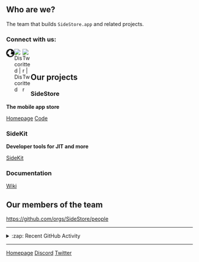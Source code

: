 <!-- 
Docs: How to use GitHub README and actions to auto-generate embedded content.
https://github.com/anuraghazra/github-readme-stats
https://www.youtube.com/watch?v=n6d4KHSKqGk
https://github.com/rahuldkjain/github-profile-readme-generator
 -->

## Who are we?

The team that builds `SideStore.app` and related projects.

### Connect with us:

<!--
[![Website](https://img.shields.io/website?label=sidestore.io&style=for-the-badge&url=https://sidestore.io)](https://sidestore.io)
[![Twitter Follow](https://img.shields.io/twitter/follow/sidestore_io?color=1DA1F2&logo=twitter&style=for-the-badge)](https://twitter.com/intent/follow?original_referer=https%3A%2F%2Fgithub.com%2Fsidestore&screen_name=sidestore)
[![GitHub Followers](https://img.shields.io/github/followers/sidestore?style=for-the-badge)]()
[![GitHub Sponsors](https://img.shields.io/github/sponsors/sidestore?style=for-the-badge
)]() 
-->

[<img align="left" alt="sidestore.io" width="22px" src="https://raw.githubusercontent.com/iconic/open-iconic/master/svg/globe.svg" />][website]
[<img align="left" alt="Discord | Discord" width="22px" src="https://cdn.jsdelivr.net/npm/simple-icons@v3/icons/discord.svg" />][discord]
[<img align="left" alt="Twitter | Twitter" width="22px" src="https://cdn.jsdelivr.net/npm/simple-icons@v3/icons/twitter.svg" />][twitter]

<br />
<br />

## Our projects

### SideStore

__The mobile app store__

[Homepage][website]
[Code][git.sidestore]

### SideKit

__Developer tools for JIT and more__

[SideKit][git.sidekit]

### Documentation

[Wiki][wiki]

## Our members of the team

https://github.com/orgs/SideStore/people

---

<details>
  <summary>:zap: Recent GitHub Activity</summary>

<!--START_SECTION:activity-->
1. 🗣 Commented on [#918](https://github.com/SideStore/SideStore/issues/918) in [SideStore/SideStore](https://github.com/SideStore/SideStore)
2. 💪 Opened PR [#926](https://github.com/SideStore/SideStore/pull/926) in [SideStore/SideStore](https://github.com/SideStore/SideStore)
3. 🗣 Commented on [#921](https://github.com/SideStore/SideStore/issues/921) in [SideStore/SideStore](https://github.com/SideStore/SideStore)
4. 🗣 Commented on [#924](https://github.com/SideStore/SideStore/issues/924) in [SideStore/SideStore](https://github.com/SideStore/SideStore)
5. 🗣 Commented on [#924](https://github.com/SideStore/SideStore/issues/924) in [SideStore/SideStore](https://github.com/SideStore/SideStore)
6. 🗣 Commented on [#924](https://github.com/SideStore/SideStore/issues/924) in [SideStore/SideStore](https://github.com/SideStore/SideStore)
7. 🗣 Commented on [#921](https://github.com/SideStore/SideStore/issues/921) in [SideStore/SideStore](https://github.com/SideStore/SideStore)
8. ❗️ Closed issue [#921](https://github.com/SideStore/SideStore/issues/921) in [SideStore/SideStore](https://github.com/SideStore/SideStore)
9. ❗️ Closed issue [#923](https://github.com/SideStore/SideStore/issues/923) in [SideStore/SideStore](https://github.com/SideStore/SideStore)
10. 🎉 Merged PR [#5](https://github.com/SideStore/Altcon/pull/5) in [SideStore/Altcon](https://github.com/SideStore/Altcon)
11. 🗣 Commented on [#5](https://github.com/SideStore/Altcon/issues/5) in [SideStore/Altcon](https://github.com/SideStore/Altcon)
12. 🗣 Commented on [#924](https://github.com/SideStore/SideStore/issues/924) in [SideStore/SideStore](https://github.com/SideStore/SideStore)
13. ❗️ Opened issue [#924](https://github.com/SideStore/SideStore/issues/924) in [SideStore/SideStore](https://github.com/SideStore/SideStore)
14. ❗️ Closed issue [#922](https://github.com/SideStore/SideStore/issues/922) in [SideStore/SideStore](https://github.com/SideStore/SideStore)
15. 🗣 Commented on [#922](https://github.com/SideStore/SideStore/issues/922) in [SideStore/SideStore](https://github.com/SideStore/SideStore)
16. ❗️ Opened issue [#923](https://github.com/SideStore/SideStore/issues/923) in [SideStore/SideStore](https://github.com/SideStore/SideStore)
17. 💪 Opened PR [#5](https://github.com/SideStore/Altcon/pull/5) in [SideStore/Altcon](https://github.com/SideStore/Altcon)
18. ❗️ Opened issue [#922](https://github.com/SideStore/SideStore/issues/922) in [SideStore/SideStore](https://github.com/SideStore/SideStore)
19. ❗️ Opened issue [#921](https://github.com/SideStore/SideStore/issues/921) in [SideStore/SideStore](https://github.com/SideStore/SideStore)
20. ❗️ Closed issue [#904](https://github.com/SideStore/SideStore/issues/904) in [SideStore/SideStore](https://github.com/SideStore/SideStore)
<!--END_SECTION:activity-->

</details>

---

[Homepage][patreon] [Discord][discord] [Twitter][twitter]

<!--
- [Patreon][patreon]
- [OpenCollective][opencollective]
- [YouTube][youtube]
-->

[website]: https://sidestore.io
[wiki]: https://wiki.sidestore.io
[twitter]: https://twitter.com/sidestore_io
[discord]: https://discord.gg/sidestore-949183273383395328
[youtube]: https://youtube.com/TODO
[patreon]: https://www.patreon.com/SideStore
[opencollective]: https://opencollective.com/TODO
[git.sidestore]: https://github.com/SideStore/SideStore/
[git.sidekit]: https://github.com/SideStore/SideKit

